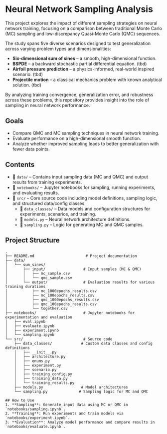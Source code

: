 # Neural Network Sampling Analysis

This project explores the impact of different sampling strategies on neural network training, focusing on a comparison between traditional Monte Carlo (MC) sampling and low-discrepancy Quasi-Monte Carlo (QMC) sequences.

The study spans five diverse scenarios designed to test generalization across varying problem types and dimensionalities:
- **Six-dimensional sum of sines** – a smooth, high-dimensional function.
- **BSPDE** – a backward stochastic partial differential equation. (tbd)
- **Airfoil pressure prediction** – a physics-informed, real-world inspired scenario. (tbd)
- **Projectile motion** – a classical mechanics problem with known analytical solution. (tbd)

By analyzing training convergence, generalization error, and robustness across these problems, this repository provides insight into the role of sampling in neural network performance.

## Goals
- Compare QMC and MC sampling techniques in neural network training.
- Evaluate performance on a high-dimensional smooth function.
- Analyze whether improved sampling leads to better generalization with fewer data points.

## Contents
- 📁 `data/` – Contains input sampling data (MC and QMC) and output results from training experiments.
- 📁 `notebooks/` – Jupyter notebooks for sampling, running experiments, and evaluating results.
- 📁 `src/` – Core source code including model definitions, sampling logic, and structured data/config classes.
  - 📁 `data_classes/` – Data models and configuration structures for experiments, scenarios, and training.
  - 📄 `models.py` – Neural network architecture definitions.
  - 📄 `sampling.py` – Logic for generating MC and QMC samples.

## Project Structure

```text
.
├── README.md                       # Project documentation
├── data/
│   └── sum_sines/
│       ├── input/                 # Input samples (MC & QMC)
│       │   ├── mc_sample.csv
│       │   └── qmc_sample.csv
│       └── output/                # Evaluation results for various training durations
│           ├── mc_1000epochs_results.csv
│           ├── mc_100epochs_results.csv
│           ├── qmc_1000epochs_results.csv
│           ├── qmc_100epochs_results.csv
│           └── together.csv
├── notebooks/                     # Jupyter notebooks for experimentation and evaluation
│   ├── eval.ipynb
│   ├── evaluate.ipynb
│   ├── experiment.ipynb
│   └── sampling.ipynb
└── src/                           # Source code
    ├── data_classes/             # Custom data classes and config definitions
    │   ├── __init__.py
    │   ├── architecture.py
    │   ├── enums.py
    │   ├── experiment.py
    │   ├── scenario.py
    │   ├── training_config.py
    │   ├── training_data.py
    │   └── training_results.py
    ├── models.py                 # Model architectures
    └── sampling.py              # Sampling logic for MC and QMC

## How to Use
1. **Sampling**: Generate input data using MC or QMC in `notebooks/sampling.ipynb`.
2. **Training**: Run experiments and train models via `notebooks/experiment.ipynb`.
3. **Evaluation**: Analyze model performance and compare results in `notebooks/evaluate.ipynb`.
